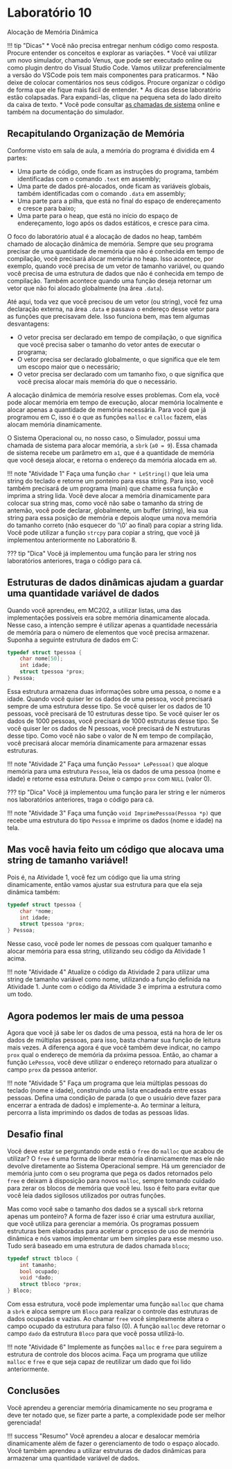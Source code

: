 # Laboratório 10

Alocação de Memória Dinâmica

!!! tip "Dicas"
    * Você não precisa entregar nenhum código como resposta. Procure entender os conceitos e explorar as variações.
    * Você vai utilizar um novo simulador, chamado Venus, que pode ser executado online ou como plugin dentro do Visual Studio Code. Vamos utilizar preferencialmente a versão do VSCode pois tem mais componentes para praticarmos.
    * Não deixe de colocar comentários nos seus códigos. Procure organizar o código de forma que ele fique mais fácil de entender.
    * As dicas desse laboratório estão colapsadas. Para expandi-las, clique na pequena seta do lado direito da caixa de texto.
    * Você pode consultar [as chamadas de sistema](https://github.com/61c-teach/venus/wiki/Environmental-Calls) online e também na documentação do simulador.

## Recapitulando Organização de Memória

Conforme visto em sala de aula, a memória do programa é dividida em 4 partes:

* Uma parte de código, onde ficam as instruções do programa, também identificadas com o comando `.text` em assembly;
* Uma parte de dados pré-alocados, onde ficam as variáveis globais, também identificadas com o comando `.data` em assembly;
* Uma parte para a pilha, que está no final do espaço de endereçamento e cresce para baixo;
* Uma parte para o heap, que está no início do espaço de endereçamento, logo após os dados estáticos, e cresce para cima.

O foco do laboratório atual é a alocação de dados no heap, também chamado de alocação dinâmica de memória. Sempre que seu programa precisar de uma quantidade de memória que não é conhecida em tempo de compilação, você precisará alocar memória no heap. Isso acontece, por exemplo, quando você precisa de um vetor de tamanho variável, ou quando você precisa de uma estrutura de dados que não é conhecida em tempo de compilação. Também acontece quando uma função deseja retornar um vetor que não foi alocado globalmente (na área `.data`).

Até aqui, toda vez que vocẽ precisou de um vetor (ou string), você fez uma declaração externa, na área `.data` e passava o endereço desse vetor para as funções que precisavam dele. Isso funciona bem, mas tem algumas desvantagens:

* O vetor precisa ser declarado em tempo de compilação, o que significa que você precisa saber o tamanho do vetor antes de executar o programa;
* O vetor precisa ser declarado globalmente, o que significa que ele tem um escopo maior que o necessário;
* O vetor precisa ser declarado com um tamanho fixo, o que significa que você precisa alocar mais memória do que o necessário.

A alocação dinâmica de memória resolve esses problemas. Com ela, você pode alocar memória em tempo de execução, alocar memória localmente e alocar apenas a quantidade de memória necessária. Para você que já programou em C, isso é o que as funções `malloc` e `calloc` fazem, elas alocam memória dinamicamente.

O Sistema Operacional ou, no nosso caso, o Simulador, possui uma chamada de sistema para alocar memória, a `sbrk` (`a0 = 9`). Essa chamada de sistema recebe um parâmetro em `a1`, que é a quantidade de memória que você deseja alocar, e retorna o endereço da memória alocada em `a0`. 

!!! note "Atividade 1"
    Faça uma função `char * LeString()` que leia uma string do teclado e retorne um ponteiro para essa string. Para isso, você também precisará de um programa (main) que chame essa função e imprima a string lida. Você deve alocar a memória dinamicamente para colocar sua string mas, como você não sabe o tamanho da string de antemão, você pode declarar, globalmente, um buffer (string), leia sua string para essa posição de memória e depois aloque uma nova memória do tamanho correto (não esquecer do '\0' ao final) para copiar a string lida. Você pode utilizar a função `strcpy` para copiar a string, que você já implementou anteriormente no Laboratório 8.

??? tip "Dica"
    Você já implementou uma função para ler string nos laboratórios anteriores, traga o código para cá.

## Estruturas de dados dinâmicas ajudam a guardar uma quantidade variável de dados

Quando você aprendeu, em MC202, a utilizar listas, uma das implementações possíveis era sobre memória dinamicamente alocada. Nesse caso, a intenção sempre é utilizar apenas a quantidade necessária de memória para o número de elementos que você precisa armazenar. Suponha a seguinte estrutura de dados em C:

```c
typedef struct tpessoa {
    char nome[50];
    int idade;
    struct tpessoa *prox;
} Pessoa;
```

Essa estrutura armazena duas informações sobre uma pessoa, o nome e a idade. Quando você quiser ler os dados de uma pessoa, você precisará sempre de uma estrutura desse tipo. Se você quiser ler os dados de 10 pessoas, você precisará de 10 estruturas desse tipo. Se você quiser ler os dados de 1000 pessoas, você precisará de 1000 estruturas desse tipo. Se você quiser ler os dados de N pessoas, você precisará de N estruturas desse tipo. Como você não sabe o valor de N em tempo de compilação, você precisará alocar memória dinamicamente para armazenar essas estruturas.

!!! note "Atividade 2"
    Faça uma função `Pessoa* LePessoa()` que aloque memória para uma estrutura `Pessoa`, leia os dados de uma pessoa (nome e idade) e retorne essa estrutura. Deixe o campo `prox` com `NULL` (valor 0).

??? tip "Dica"
    Você já implementou uma função para ler string e ler números nos laboratórios anteriores, traga o código para cá.

!!! note "Atividade 3"
    Faça uma função `void ImprimePessoa(Pessoa *p)` que recebe uma estrutura do tipo `Pessoa` e imprime os dados (nome e idade) na tela.

## Mas você havia feito um código que alocava uma string de tamanho variável!

Pois é, na Atividade 1, você fez um código que lia uma string dinamicamente, então vamos ajustar sua estrutura para que ela seja dinâmica também:

```c
typedef struct tpessoa {
    char *nome;
    int idade;
    struct tpessoa *prox;
} Pessoa;
```

Nesse caso, você pode ler nomes de pessoas com qualquer tamanho e alocar memória para essa string, utilizando seu código da Atividade 1 acima.

!!! note "Atividade 4"
    Atualize o código da Atividade 2 para utilizar uma string de tamanho variável como nome, utilizando a função definida na Atividade 1. Junte com o código da Atividade 3 e imprima a estrutura como um todo.

## Agora podemos ler mais de uma pessoa

Agora que você já sabe ler os dados de uma pessoa, está na hora de ler os dados de múltiplas pessoas, para isso, basta chamar sua função de leitura mais vezes. A diferença agora é que você também deve indicar, no campo `prox` qual o endereço de memória da próxima pessoa. Então, ao chamar a função `LePessoa`, você deve utilizar o endereço retornado para atualizar o campo `prox` da pessoa anterior.

!!! note "Atividade 5"
    Faça um programa que leia múltiplas pessoas do teclado (nome e idade), construindo uma lista encadeada entre essas pessoas. Defina uma condição de parada (o que o usuário deve fazer para encerrar a entrada de dados) e implemente-a. Ao terminar a leitura, percorra a lista imprimindo os dados de todas as pessoas lidas.

## Desafio final

Você deve estar se perguntando onde está o `free` do `malloc` que acabou de utilizar? O `free` é uma forma de liberar memória dinamicamente mas ele não devolve diretamente ao Sistema Operacional sempre. Há um gerenciador de memória junto com o seu programa que pega os dados retornados pelo `free` e deixam à disposição para novos `malloc`, sempre tomando cuidado para zerar os blocos de memória que você leu. Isso é feito para evitar que você leia dados sigilosos utilizados por outras funções.

Mas como você sabe o tamanho dos dados se a syscall `sbrk` retorna apenas um ponteiro? A forma de fazer isso é criar uma estrutura auxiliar, que você utiliza para gerenciar a memória. Os programas possuem estruturas bem elaboradas para acelerar o processo de uso de memória dinâmica e nós vamos implementar um bem simples para esse mesmo uso. Tudo será baseado em uma estrutura de dados chamada `bloco`;

```c
typedef struct tbloco {
    int tamanho;
    bool ocupado;
    void *dado;
    struct tbloco *prox;
} Bloco;
```

Com essa estrutura, você pode implementar uma função `malloc` que chama a `sbrk` e aloca sempre um `Bloco` para realizar o controle das estruturas de dados ocupadas e vazias. Ao chamar `free` você simplesmente altera o campo ocupado da estrutura para falso (0). A função `malloc` deve retornar o campo `dado` da estrutura `Bloco` para que você possa utilizá-lo.

!!! note "Atividade 6"
    Implemente as funções `malloc` e `free` para seguirem a estrutura de controle dos blocos acima. Faça um programa que utilize `malloc` e `free` e que seja capaz de reutilizar um dado que foi lido anteriormente.

## Conclusões

Você aprendeu a gerenciar memória dinamicamente no seu programa e deve ter notado que, se fizer parte a parte, a complexidade pode ser melhor gerenciada!

!!! success "Resumo"
    Você aprendeu a alocar e desalocar memória dinamicamente além de fazer o gerenciamento de todo o espaço alocado. Você também aprendeu a utilizar estruturas de dados dinâmicas para armazenar uma quantidade variável de dados.